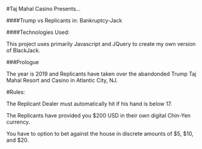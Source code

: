 #Taj Mahal Casino Presents...

####Trump vs Replicants in: Bankruptcy-Jack

####Technologies Used:

This project uses primarily Javascript and JQuery to create my own version of BlackJack.

###Prologue 

The year is 2019 and Replicants have taken over the abandonded Trump Taj Mahal Resort and Casino in Atlantic City, NJ.

#Rules:

The Replicant Dealer must automatically hit if his hand is below 17.

The Replicants have provided you $200 USD in their own digital Chin-Yen currency.

You have to option to bet against the house in discrete amounts of $5, $10, and $20.

#
